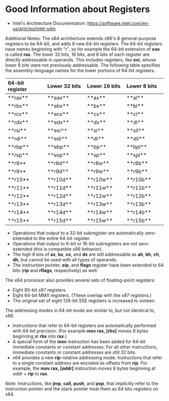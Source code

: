 # Good Information about Registers

- Intel's Architecture Documentation: https://software.intel.com/en-us/articles/intel-sdm

Additional Notes: The x64 architecture extends x86's 8 general-purpose registers to be 64-bit, and adds 8 new 64-bit registers.  The 64-bit registers have names beginning with "r", so for example the 64-bit extension of **eax** is called **rax**.  The lower 32 bits, 16 bits, and 8 bits of each register are directly addressable in operands.  This includes registers, like **esi**, whose lower 8 bits were not previously addressable.  The following table specifies the assembly-language names for the lower portions of 64-bit registers.

<table><colgroup><col width="25%"> <col width="25%"> <col width="25%"> <col width="25%"></colgroup>

<thead>

<tr class="header">

<th align="left">64-bit register</th>

<th align="left">Lower 32 bits</th>

<th align="left">Lower 16 bits</th>

<th align="left">Lower 8 bits</th>

</tr>

</thead>

<tbody>

<tr class="odd">

<td align="left">**rax**</td>

<td align="left">**eax**</td>

<td align="left">**ax**</td>

<td align="left">**al**</td>

</tr>

<tr class="even">

<td align="left">**rbx**</td>

<td align="left">**ebx**</td>

<td align="left">**bx**</td>

<td align="left">**bl**</td>

</tr>

<tr class="odd">

<td align="left">**rcx**</td>

<td align="left">**ecx**</td>

<td align="left">**cx**</td>

<td align="left">**cl**</td>

</tr>

<tr class="even">

<td align="left">**rdx**</td>

<td align="left">**edx**</td>

<td align="left">**dx**</td>

<td align="left">**dl**</td>

</tr>

<tr class="odd">

<td align="left">**rsi**</td>

<td align="left">**esi**</td>

<td align="left">**si**</td>

<td align="left">**sil**</td>

</tr>

<tr class="even">

<td align="left">**rdi**</td>

<td align="left">**edi**</td>

<td align="left">**di**</td>

<td align="left">**dil**</td>

</tr>

<tr class="odd">

<td align="left">**rbp**</td>

<td align="left">**ebp**</td>

<td align="left">**bp**</td>

<td align="left">**bpl**</td>

</tr>

<tr class="even">

<td align="left">**rsp**</td>

<td align="left">**esp**</td>

<td align="left">**sp**</td>

<td align="left">**spl**</td>

</tr>

<tr class="odd">

<td align="left">**r8**</td>

<td align="left">**r8d**</td>

<td align="left">**r8w**</td>

<td align="left">**r8b**</td>

</tr>

<tr class="even">

<td align="left">**r9**</td>

<td align="left">**r9d**</td>

<td align="left">**r9w**</td>

<td align="left">**r9b**</td>

</tr>

<tr class="odd">

<td align="left">**r10**</td>

<td align="left">**r10d**</td>

<td align="left">**r10w**</td>

<td align="left">**r10b**</td>

</tr>

<tr class="even">

<td align="left">**r11**</td>

<td align="left">**r11d**</td>

<td align="left">**r11w**</td>

<td align="left">**r11b**</td>

</tr>

<tr class="odd">

<td align="left">**r12**</td>

<td align="left">**r12d**</td>

<td align="left">**r12w**</td>

<td align="left">**r12b**</td>

</tr>

<tr class="even">

<td align="left">**r13**</td>

<td align="left">**r13d**</td>

<td align="left">**r13w**</td>

<td align="left">**r13b**</td>

</tr>

<tr class="odd">

<td align="left">**r14**</td>

<td align="left">**r14d**</td>

<td align="left">**r14w**</td>

<td align="left">**r14b**</td>

</tr>

<tr class="even">

<td align="left">**r15**</td>

<td align="left">**r15d**</td>

<td align="left">**r15w**</td>

<td align="left">**r15b**</td>

</tr>

</tbody>

</table>

 

* Operations that output to a 32-bit subregister are automatically zero-extended to the entire 64-bit register. 
* Operations that output to 8-bit or 16-bit subregisters are *not* zero-extended (this is compatible x86 behavior).
* The high 8 bits of **ax**, **bx**, **cx**, and **dx** are still addressable as **ah**, **bh**, **ch**, **dh**, but cannot be used with all types of operands.
* The instruction pointer, **eip**, and **flags** register have been extended to 64 bits (**rip** and **rflags**, respectively) as well.

The x64 processor also provides several sets of floating-point registers:

* Eight 80-bit x87 registers.
*  Eight 64-bit MMX registers. (These overlap with the x87 registers.)
*  The original set of eight 128-bit SSE registers is increased to sixteen.

The addressing modes in 64-bit mode are similar to, but not identical to, x86.

* Instructions that refer to 64-bit registers are automatically performed with 64-bit precision. (For example **mov rax, \[rbx\]** moves 8 bytes beginning at **rbx** into **rax**.)
* A special form of the **mov** instruction has been added for 64-bit immediate constants or constant addresses. For all other instructions, immediate constants or constant addresses are still 32 bits.
* x64 provides a new **rip**-relative addressing mode. Instructions that refer to a single constant address are encoded as offsets from **rip**. For example, the **mov rax, \[***addr***\]** instruction moves 8 bytes beginning at *addr* + **rip** to **rax**.

Note: Instructions, like **jmp**, **call**, **push**, and **pop**, that implicitly refer to the instruction pointer and the stack pointer treat them as 64 bits registers on x64.

